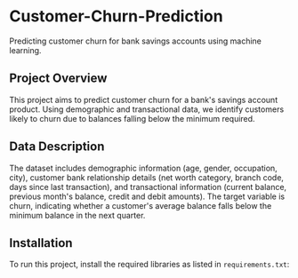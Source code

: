 # Customer-Churn-Prediction
Predicting customer churn for bank savings accounts using machine learning.

## Project Overview
This project aims to predict customer churn for a bank's savings account product. Using demographic and transactional data, we identify customers likely to churn due to balances falling below the minimum required.

## Data Description
The dataset includes demographic information (age, gender, occupation, city), customer bank relationship details (net worth category, branch code, days since last transaction), and transactional information (current balance, previous month's balance, credit and debit amounts). The target variable is churn, indicating whether a customer's average balance falls below the minimum balance in the next quarter.

## Installation
To run this project, install the required libraries as listed in `requirements.txt`:
